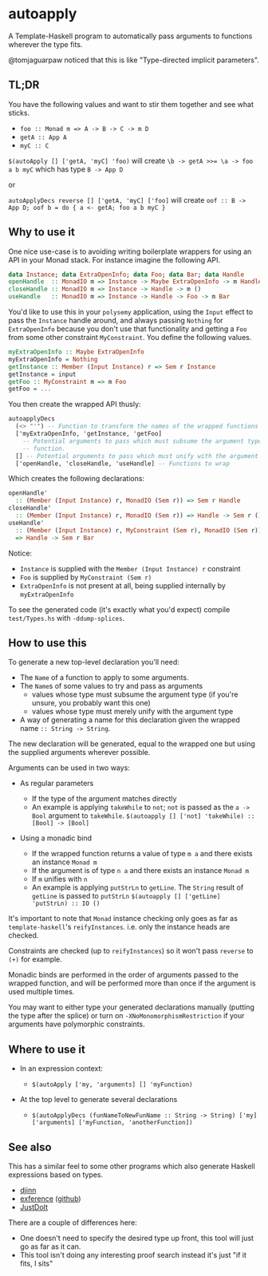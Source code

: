 # autoapply

A Template-Haskell program to automatically pass arguments to functions
wherever the type fits.

@tomjaguarpaw noticed that this is like "Type-directed implicit parameters".

## TL;DR

You have the following values and want to stir them together and see what
sticks.

- `foo :: Monad m => A -> B -> C -> m D`
- `getA :: App A`
- `myC :: C`

`$(autoApply [] ['getA, 'myC] 'foo)` will create
`\b -> getA >>= \a -> foo a b myC` which has type `B -> App D`

or

`autoApplyDecs reverse [] ['getA, 'myC] ['foo]` will create
`oof :: B -> App D; oof b = do { a <- getA; foo a b myC }`

## Why to use it

One nice use-case is to avoiding writing boilerplate wrappers for using an API
in your Monad stack. For instance imagine the following API.

```haskell
data Instance; data ExtraOpenInfo; data Foo; data Bar; data Handle
openHandle  :: MonadIO m => Instance -> Maybe ExtraOpenInfo -> m Handle
closeHandle :: MonadIO m => Instance -> Handle -> m ()
useHandle   :: MonadIO m => Instance -> Handle -> Foo -> m Bar
```

You'd like to use this in your `polysemy` application, using the `Input` effect
to pass the `Instance` handle around, and always passing `Nothing` for
`ExtraOpenInfo` because you don't use that functionality and getting a `Foo`
from some other constraint `MyConstraint`. You define the following values.

```haskell
myExtraOpenInfo :: Maybe ExtraOpenInfo
myExtraOpenInfo = Nothing
getInstance :: Member (Input Instance) r => Sem r Instance
getInstance = input
getFoo :: MyConstraint m => m Foo
getFoo = ...
```

You then create the wrapped API thusly:

```haskell
autoapplyDecs
  (<> "'") -- Function to transform the names of the wrapped functions
  ['myExtraOpenInfo, 'getInstance, 'getFoo]
    -- Potential arguments to pass which must subsume the argument type of the
    -- function.
  [] -- Potential arguments to pass which must unify with the argument type
  ['openHandle, 'closeHandle, 'useHandle] -- Functions to wrap
```

Which creates the following declarations:

```haskell
openHandle'
  :: (Member (Input Instance) r, MonadIO (Sem r)) => Sem r Handle
closeHandle'
  :: (Member (Input Instance) r, MonadIO (Sem r)) => Handle -> Sem r ()
useHandle'
  :: (Member (Input Instance) r, MyConstraint (Sem r), MonadIO (Sem r))
  => Handle -> Sem r Bar
```

Notice:
- `Instance` is supplied with the `Member (Input Instance) r` constraint
- `Foo` is supplied by `MyConstraint (Sem r)`
- `ExtraOpenInfo` is not present at all, being supplied internally by `myExtraOpenInfo`

To see the generated code (it's exactly what you'd expect) compile
`test/Types.hs` with `-ddump-splices`.

## How to use this

To generate a new top-level declaration you'll need:

- The `Name` of a function to apply to some arguments.
- The `Name`s of some values to try and pass as arguments
  - values whose type must subsume the argument type (if you're unsure, you
    probably want this one)
  - values whose type must merely unify with the argument type
- A way of generating a name for this declaration given the wrapped name
  `:: String -> String`.

The new declaration will be generated, equal to the wrapped one but using the
supplied arguments wherever possible.

Arguments can be used in two ways:

- As regular parameters
  - If the type of the argument matches directly
  - An example is applying `takeWhile` to `not`; `not` is passed as the `a -> Bool`
    argument to `takeWhile`. `$(autoapply [] ['not] 'takeWhile) :: [Bool] -> [Bool]`

- Using a monadic bind
  - If the wrapped function returns a value of type `m a` and there exists an instance `Monad m`
  - If the argument is of type `n a` and there exists an instance `Monad m`
  - If `m` unifies with `n`
  - An example is applying `putStrLn` to `getLine`. The `String` result of `getLine` is passed to `putStrLn`
    `$(autoapply [] ['getLine] 'putStrLn) :: IO ()`

It's important to note that `Monad` instance checking only goes as far as
`template-haskell`'s `reifyInstances`. i.e. only the instance heads are
checked.

Constraints are checked (up to `reifyInstances`) so it won't pass `reverse` to
`(+)` for example.

Monadic binds are performed in the order of arguments passed to the wrapped
function, and will be performed more than once if the argument is used multiple
times.

You may want to either type your generated declarations manually (putting the
type after the splice) or turn on `-XNoMonomorphismRestriction` if your
arguments have polymorphic constraints.

## Where to use it

- In an expression context:
  - `$(autoApply ['my, 'arguments] [] 'myFunction)`

- At the top level to generate several declarations
  - `$(autoApplyDecs (funNameToNewFunName :: String -> String) ['my] ['arguments] ['myFunction, 'anotherFunction])`

## See also

This has a similar feel to some other programs which also generate Haskell
expressions based on types.

- [djinn](https://hackage.haskell.org/package/djinn)
- [exference](http://hackage.haskell.org/package/exference) ([github](https://github.com/lspitzner/exference))
- [JustDoIt](https://www.joachim-breitner.de/blog/735-The_magic_%E2%80%9CJust_do_it%E2%80%9D_type_class)

There are a couple of differences here:

- One doesn't need to specify the desired type up front, this tool will just go
  as far as it can.
- This tool isn't doing any interesting proof search instead it's just "if it
  fits, I sits"
